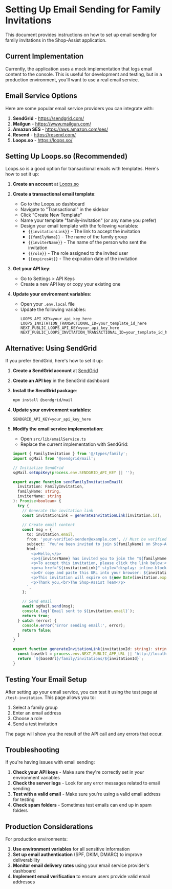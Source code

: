 # Setting Up Email Sending for Family Invitations

This document provides instructions on how to set up email sending for family invitations in the Shop-Assist application.

## Current Implementation

Currently, the application uses a mock implementation that logs email content to the console. This is useful for development and testing, but in a production environment, you'll want to use a real email service.

## Email Service Options

Here are some popular email service providers you can integrate with:

1. **SendGrid** - https://sendgrid.com/
2. **Mailgun** - https://www.mailgun.com/
3. **Amazon SES** - https://aws.amazon.com/ses/
4. **Resend** - https://resend.com/
5. **Loops.so** - https://loops.so/

## Setting Up Loops.so (Recommended)

Loops.so is a good option for transactional emails with templates. Here's how to set it up:

1. **Create an account** at [Loops.so](https://loops.so/)
2. **Create a transactional email template**:
   - Go to the Loops.so dashboard
   - Navigate to "Transactional" in the sidebar
   - Click "Create New Template"
   - Name your template "family-invitation" (or any name you prefer)
   - Design your email template with the following variables:
     - `{{invitationLink}}` - The link to accept the invitation
     - `{{familyName}}` - The name of the family group
     - `{{inviterName}}` - The name of the person who sent the invitation
     - `{{role}}` - The role assigned to the invited user
     - `{{expiresAt}}` - The expiration date of the invitation

3. **Get your API key**:
   - Go to Settings > API Keys
   - Create a new API key or copy your existing one

4. **Update your environment variables**:
   - Open your `.env.local` file
   - Update the following variables:
     ```
     LOOPS_API_KEY=your_api_key_here
     LOOPS_INVITATION_TRANSACTIONAL_ID=your_template_id_here
     NEXT_PUBLIC_LOOPS_API_KEY=your_api_key_here
     NEXT_PUBLIC_LOOPS_INVITATION_TRANSACTIONAL_ID=your_template_id_here
     ```

## Alternative: Using SendGrid

If you prefer SendGrid, here's how to set it up:

1. **Create a SendGrid account** at [SendGrid](https://sendgrid.com/)
2. **Create an API key** in the SendGrid dashboard
3. **Install the SendGrid package**:
   ```bash
   npm install @sendgrid/mail
   ```
4. **Update your environment variables**:
   ```
   SENDGRID_API_KEY=your_api_key_here
   ```
5. **Modify the email service implementation**:
   - Open `src/lib/emailService.ts`
   - Replace the current implementation with SendGrid:

   ```typescript
   import { FamilyInvitation } from '@/types/family';
   import sgMail from '@sendgrid/mail';

   // Initialize SendGrid
   sgMail.setApiKey(process.env.SENDGRID_API_KEY || '');

   export async function sendFamilyInvitationEmail(
     invitation: FamilyInvitation,
     familyName: string,
     inviterName: string
   ): Promise<boolean> {
     try {
       // Generate the invitation link
       const invitationLink = generateInvitationLink(invitation.id);
       
       // Create email content
       const msg = {
         to: invitation.email,
         from: 'your-verified-sender@example.com', // Must be verified in SendGrid
         subject: `You've been invited to join ${familyName} on Shop-Assist`,
         html: `
           <p>Hello,</p>
           <p>${inviterName} has invited you to join the "${familyName}" family group on Shop-Assist with the role of "${invitation.role}".</p>
           <p>To accept this invitation, please click the link below:</p>
           <p><a href="${invitationLink}" style="display: inline-block; background-color: #4F46E5; color: white; padding: 10px 20px; text-decoration: none; border-radius: 4px;">Accept Invitation</a></p>
           <p>Or copy and paste this URL into your browser: ${invitationLink}</p>
           <p>This invitation will expire on ${new Date(invitation.expires_at).toLocaleDateString()}.</p>
           <p>Thank you,<br>The Shop-Assist Team</p>
         `,
       };
       
       // Send email
       await sgMail.send(msg);
       console.log(`Email sent to ${invitation.email}`);
       return true;
     } catch (error) {
       console.error('Error sending email:', error);
       return false;
     }
   }

   export function generateInvitationLink(invitationId: string): string {
     const baseUrl = process.env.NEXT_PUBLIC_APP_URL || 'http://localhost:3000';
     return `${baseUrl}/family/invitations/${invitationId}`;
   }
   ```

## Testing Your Email Setup

After setting up your email service, you can test it using the test page at `/test-invitation`. This page allows you to:

1. Select a family group
2. Enter an email address
3. Choose a role
4. Send a test invitation

The page will show you the result of the API call and any errors that occur.

## Troubleshooting

If you're having issues with email sending:

1. **Check your API keys** - Make sure they're correctly set in your environment variables
2. **Check the server logs** - Look for any error messages related to email sending
3. **Test with a valid email** - Make sure you're using a valid email address for testing
4. **Check spam folders** - Sometimes test emails can end up in spam folders

## Production Considerations

For production environments:

1. **Use environment variables** for all sensitive information
2. **Set up email authentication** (SPF, DKIM, DMARC) to improve deliverability
3. **Monitor email delivery rates** using your email service provider's dashboard
4. **Implement email verification** to ensure users provide valid email addresses 